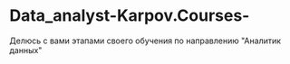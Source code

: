 # Data_analyst-Karpov.Courses-
Делюсь с вами этапами своего обучения по направлению "Аналитик данных"
